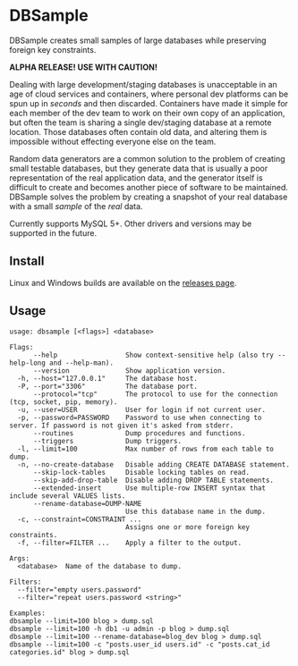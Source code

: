 DBSample
========
DBSample creates small samples of large databases while preserving foreign key constraints.

**ALPHA RELEASE! USE WITH CAUTION!**

Dealing with large development/staging databases is unacceptable in an age of cloud services and containers, where personal dev platforms can be spun up in _seconds_ and then discarded. Containers have made it simple for each member of the dev team to work on their own copy of an application, but often the team is sharing a single dev/staging database at a remote location. Those databases often contain old data, and altering them is impossible without effecting everyone else on the team.

Random data generators are a common solution to the problem of creating small testable databases, but they generate data that is usually a poor representation of the real application data, and the generator itself is difficult to create and becomes another piece of software to be maintained. DBSample solves the problem by creating a snapshot of your real database with a small _sample_ of the _real_ data.

Currently supports MySQL 5+. Other drivers and versions may be supported in the future.

## Install
Linux and Windows builds are available on the [releases page](https://github.com/headzoo/dbsample/releases).

## Usage
```
usage: dbsample [<flags>] <database>

Flags:
      --help                 Show context-sensitive help (also try --help-long and --help-man).
      --version              Show application version.
  -h, --host="127.0.0.1"     The database host.
  -P, --port="3306"          The database port.
      --protocol="tcp"       The protocol to use for the connection (tcp, socket, pip, memory).
  -u, --user=USER            User for login if not current user.
  -p, --password=PASSWORD    Password to use when connecting to server. If password is not given it's asked from stderr.
      --routines             Dump procedures and functions.
      --triggers             Dump triggers.
  -l, --limit=100            Max number of rows from each table to dump.
  -n, --no-create-database   Disable adding CREATE DATABASE statement.
      --skip-lock-tables     Disable locking tables on read.
      --skip-add-drop-table  Disable adding DROP TABLE statements.
      --extended-insert      Use multiple-row INSERT syntax that include several VALUES lists.
      --rename-database=DUMP-NAME  
                             Use this database name in the dump.
  -c, --constraint=CONSTRAINT ...  
                             Assigns one or more foreign key constraints.
  -f, --filter=FILTER ...    Apply a filter to the output.

Args:
  <database>  Name of the database to dump.

Filters:
  --filter="empty users.password"
  --filter="repeat users.password <string>"

Examples:
dbsample --limit=100 blog > dump.sql
dbsample --limit=100 -h db1 -u admin -p blog > dump.sql
dbsample --limit=100 --rename-database=blog_dev blog > dump.sql
dbsample --limit=100 -c "posts.user_id users.id" -c "posts.cat_id categories.id" blog > dump.sql
```
